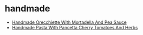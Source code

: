 # handmade

 * [Handmade Orecchiette With Mortadella And Pea Sauce](index/h/handmade-orecchiette-with-mortadella-and-pea-sauce.json)
 * [Handmade Pasta With Pancetta Cherry Tomatoes And Herbs](index/h/handmade-pasta-with-pancetta-cherry-tomatoes-and-herbs-235846.json)
